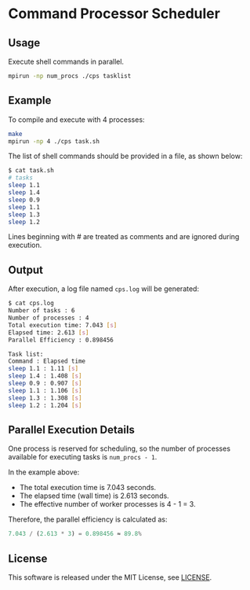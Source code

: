 # Command Processor Scheduler

## Usage

Execute shell commands in parallel.

```sh
mpirun -np num_procs ./cps tasklist
```

## Example

To compile and execute with 4 processes:

```sh
make
mpirun -np 4 ./cps task.sh
```

The list of shell commands should be provided in a file, as shown below:

```sh
$ cat task.sh
# tasks
sleep 1.1
sleep 1.4
sleep 0.9
sleep 1.1
sleep 1.3
sleep 1.2
```

Lines beginning with # are treated as comments and are ignored during execution.

## Output

After execution, a log file named `cps.log` will be generated:

```sh
$ cat cps.log
Number of tasks : 6
Number of processes : 4
Total execution time: 7.043 [s]
Elapsed time: 2.613 [s]
Parallel Efficiency : 0.898456

Task list:
Command : Elapsed time
sleep 1.1 : 1.11 [s]
sleep 1.4 : 1.408 [s]
sleep 0.9 : 0.907 [s]
sleep 1.1 : 1.106 [s]
sleep 1.3 : 1.308 [s]
sleep 1.2 : 1.204 [s]
```

## Parallel Execution Details

One process is reserved for scheduling, so the number of processes available for executing tasks is `num_procs - 1`.

In the example above:

* The total execution time is 7.043 seconds.
* The elapsed time (wall time) is 2.613 seconds.
* The effective number of worker processes is 4 - 1 = 3.


Therefore, the parallel efficiency is calculated as:

```python
7.043 / (2.613 * 3) = 0.898456 ≈ 89.8%
```

## License

This software is released under the MIT License, see [LICENSE](LICENSE).
